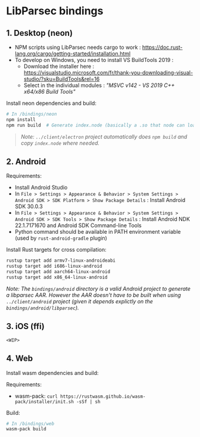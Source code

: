 # LibParsec bindings

## 1. Desktop (neon)

- NPM scripts using LibParsec needs cargo to work : <https://doc.rust-lang.org/cargo/getting-started/installation.html>
- To develop on Windows, you need to install VS BuildTools 2019 :
    - Download the installer here : <https://visualstudio.microsoft.com/fr/thank-you-downloading-visual-studio/?sku=BuildTools&rel=16>
    - Select in the individual modules : *"MSVC v142 - VS 2019 C++ x64/x86 Build Tools"*

Install neon dependencies and build:

```bash
# In /bindings/neon
npm install
npm run build  # Generate index.node (basically a .so that node can load)
```

> *Note: `../client/electron` project automatically does `npm build` and copy `index.node` where needed.*

## 2. Android

Requirements:

- Install Android Studio
- In `File > Settings > Appearance & Behavior > System Settings > Android SDK > SDK Platform > Show Package Details` : Install Android SDK 30.0.3
- In `File > Settings > Appearance & Behavior > System Settings > Android SDK > SDK Tools > Show Package Details` : Install Android NDK 22.1.7171670 and Android SDK Command-line Tools
- Python command should be available in PATH environment variable (used by `rust-android-gradle` plugin)

Install Rust targets for cross compilation:

```bash
rustup target add armv7-linux-androideabi
rustup target add i686-linux-android
rustup target add aarch64-linux-android
rustup target add x86_64-linux-android
```

*Note: The `bindings/android` directory is a valid Android project to generate a libparsec AAR.
However the AAR doesn't have to be built when using `../client/android` project (given it depends explictly on the `bindings/android/libparsec`).*

## 3. iOS (ffi)

`<WIP>`

## 4. Web

Install wasm dependencies and build:

Requirements:

- wasm-pack: `curl https://rustwasm.github.io/wasm-pack/installer/init.sh -sSf | sh`

Build:

```bash
# In /bindings/web
wasm-pack build
```

